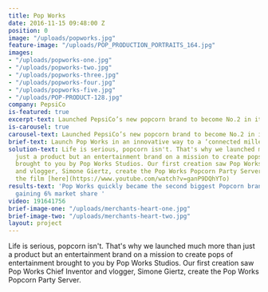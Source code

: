 ```yaml
---
title: Pop Works
date: 2016-11-15 09:48:00 Z
position: 0
image: "/uploads/popworks.jpg"
feature-image: "/uploads/POP_PRODUCTION_PORTRAITS_164.jpg"
images:
- "/uploads/popworks-one.jpg"
- "/uploads/popworks-two.jpg"
- "/uploads/popworks-three.jpg"
- "/uploads/popworks-four.jpg"
- "/uploads/popworks-five.jpg"
- "/uploads/POP-PRODUCT-128.jpg"
company: PepsiCo
is-featured: true
excerpt-text: Launched PepsiCo’s new popcorn brand to become No.2 in its first week
is-carousel: true
carousel-text: Launched PepsiCo’s new popcorn brand to become No.2 in its first week
brief-text: Launch Pop Works in an innovative way to a ‘connected millennial’ audience
solution-text: Life is serious, popcorn isn't. That's why we launched much more than
  just a product but an entertainment brand on a mission to create pops of entertainment
  brought to you by Pop Works Studios. Our first creation saw Pop Works Chief Inventor
  and vlogger, Simone Giertz, create the Pop Works Popcorn Party Server. Check out
  the film [here](https://www.youtube.com/watch?v=ganP9DQhYTo)
results-text: 'Pop Works quickly became the second biggest Popcorn brand on the market
  gaining 6% market share '
video: 191641756
brief-image-one: "/uploads/merchants-heart-one.jpg"
brief-image-two: "/uploads/merchants-heart-two.jpg"
layout: project
---
```


Life is serious, popcorn isn't. That's why we launched much more than just a product but an entertainment brand on a mission to create pops of entertainment brought to you by Pop Works Studios. Our first creation saw Pop Works Chief Inventor and vlogger, Simone Giertz, create the Pop Works Popcorn Party Server.